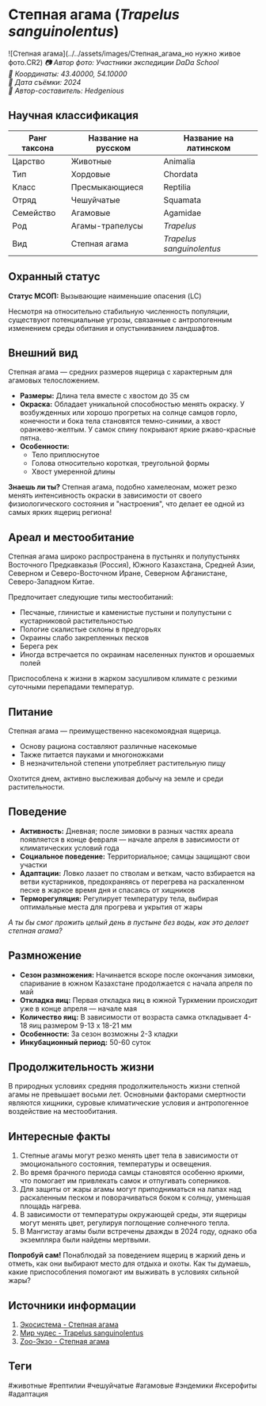 # Степная агама (*Trapelus sanguinolentus*)

![Степная агама](../../assets/images/Степная_агама_но нужно живое фото.CR2)
*📷 Автор фото: Участники экспедиции DaDa School*  
*📍 Координаты: 43.40000, 54.10000*  
*📆 Дата съёмки: 2024*  
*👤 Автор-составитель: Hedgenious*

## Научная классификация

| Ранг таксона |     Название на русском    | Название на латинском|
|---|---|---|
| Царство | Животные | Animalia |
| Тип | Хордовые | Chordata |
| Класс | Пресмыкающиеся | Reptilia |
| Отряд | Чешуйчатые | Squamata |
| Семейство | Агамовые | Agamidae |
| Род | Агамы-трапелусы | *Trapelus* |
| Вид | Степная агама | *Trapelus sanguinolentus* |

## Охранный статус

**Статус МСОП:** Вызывающие наименьшие опасения (LC)

Несмотря на относительно стабильную численность популяции, существуют потенциальные угрозы, связанные с антропогенным изменением среды обитания и опустыниванием ландшафтов.

## Внешний вид

Степная агама — средних размеров ящерица с характерным для агамовых телосложением. 
- **Размеры:** Длина тела вместе с хвостом до 35 см
- **Окраска:** Обладает уникальной способностью менять окраску. У возбужденных или хорошо прогретых на солнце самцов горло, конечности и бока тела становятся темно-синими, а хвост оранжево-желтым. У самок спину покрывают яркие ржаво-красные пятна.
- **Особенности:** 
  - Тело приплюснутое
  - Голова относительно короткая, треугольной формы
  - Хвост умеренной длины

**Знаешь ли ты?**
Степная агама, подобно хамелеонам, может резко менять интенсивность окраски в зависимости от своего физиологического состояния и "настроения", что делает ее одной из самых ярких ящериц региона!

## Ареал и местообитание

Степная агама широко распространена в пустынях и полупустынях Восточного Предкавказья (Россия), Южного Казахстана, Средней Азии, Северном и Северо-Восточном Иране, Северном Афганистане, Северо-Западном Китае.

Предпочитает следующие типы местообитаний:
- Песчаные, глинистые и каменистые пустыни и полупустыни с кустарниковой растительностью
- Пологие скалистые склоны в предгорьях
- Окраины слабо закрепленных песков
- Берега рек
- Иногда встречается по окраинам населенных пунктов и орошаемых полей

Приспособлена к жизни в жарком засушливом климате с резкими суточными перепадами температур.

## Питание

Степная агама — преимущественно насекомоядная ящерица.
- Основу рациона составляют различные насекомые
- Также питается пауками и многоножками
- В незначительной степени употребляет растительную пищу

Охотится днем, активно выслеживая добычу на земле и среди растительности.

## Поведение

- **Активность:** Дневная; после зимовки в разных частях ареала появляется в конце февраля — начале апреля в зависимости от климатических условий года
- **Социальное поведение:** Территориальное; самцы защищают свои участки
- **Адаптации:** Ловко лазает по стволам и веткам, часто взбирается на ветви кустарников, предохраняясь от перегрева на раскаленном песке в жаркое время дня и спасаясь от хищников
- **Терморегуляция:** Регулирует температуру тела, выбирая оптимальные места для прогрева и укрытия от жары

*А ты бы смог прожить целый день в пустыне без воды, как это делает степная агама?*

## Размножение

- **Сезон размножения:** Начинается вскоре после окончания зимовки, спаривание в южном Казахстане продолжается с начала апреля по май
- **Откладка яиц:** Первая откладка яиц в южной Туркмении происходит уже в конце апреля — начале мая
- **Количество яиц:** В зависимости от возраста самка откладывает 4-18 яиц размером 9-13 х 18-21 мм
- **Особенности:** За сезон возможны 2-3 кладки
- **Инкубационный период:** 50-60 суток

## Продолжительность жизни

В природных условиях средняя продолжительность жизни степной агамы не превышает восьми лет. Основными факторами смертности являются хищники, суровые климатические условия и антропогенное воздействие на местообитания.

## Интересные факты

1. Степные агамы могут резко менять цвет тела в зависимости от эмоционального состояния, температуры и освещения.
2. Во время брачного периода самцы становятся особенно яркими, что помогает им привлекать самок и отпугивать соперников.
3. Для защиты от жары агамы могут приподниматься на лапах над раскаленным песком и поворачиваться боком к солнцу, уменьшая площадь нагрева.
4. В зависимости от температуры окружающей среды, эти ящерицы могут менять цвет, регулируя поглощение солнечного тепла.
5. В Мангистау агамы были встречены дважды в 2024 году, однако оба экземпляра были найдены мертвыми.

**Попробуй сам!**
Понаблюдай за поведением ящериц в жаркий день и отметь, как они выбирают место для отдыха и охоты. Как ты думаешь, какие приспособления помогают им выживать в условиях сильной жары?

## Источники информации

1. [Экосистема - Степная агама](https://ecosystema.ru/08nature/rept/030.htm)
2. [Мир чудес - Trapelus sanguinolentus](https://mirchudes.net/fauna/1165-trapelus-sanguinolentus.html)
3. [Zoo-Экзо - Степная агама](https://zoo-ekzo.ru/node/6098)

## Теги

#животные #рептилии #чешуйчатые #агамовые #эндемики #ксерофиты #адаптация 